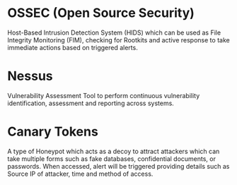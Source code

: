 # OSSEC (Open Source Security)

Host-Based Intrusion Detection System (HIDS) which can be used as File Integrity Monitoring (FIM), checking for Rootkits and active response to take immediate actions based on triggered alerts.

# Nessus

Vulnerability Assessment Tool to perform continuous vulnerability identification, assessment and reporting across systems.

# Canary Tokens

A type of Honeypot which acts as a decoy to attract attackers which can take multiple forms such as fake databases, confidential documents, or passwords.
When accessed, alert will be triggered providing details such as Source IP of attacker, time and method of access.
